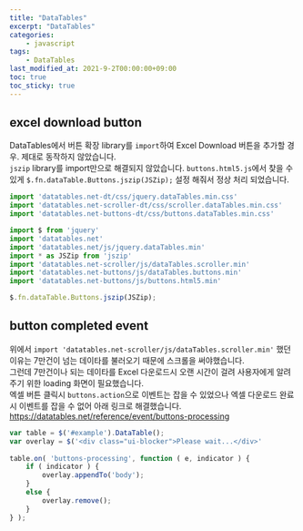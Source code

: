 ```yaml
---
title: "DataTables"
excerpt: "DataTables"
categories:
    - javascript
tags:
    - DataTables
last_modified_at: 2021-9-2T00:00:00+09:00
toc: true
toc_sticky: true
---
```


## excel download button
DataTables에서 버튼 확장 library를 `import`하여 Excel Download 버튼을 추가할 경우. 제대로 동작하지 않았습니다.  
`jszip` library를 import만으로 해결되지 않았습니다. `buttons.html5.js`에서 찾을 수 있게 `$.fn.dataTable.Buttons.jszip(JSZip);` 설정 해줘서 정상 처리 되었습니다.
```js
import 'datatables.net-dt/css/jquery.dataTables.min.css'
import 'datatables.net-scroller-dt/css/scroller.dataTables.min.css'
import 'datatables.net-buttons-dt/css/buttons.dataTables.min.css'

import $ from 'jquery'
import 'datatables.net'
import 'datatables.net/js/jquery.dataTables.min'
import * as JSZip from 'jszip'
import 'datatables.net-scroller/js/dataTables.scroller.min'
import 'datatables.net-buttons/js/dataTables.buttons.min'
import 'datatables.net-buttons/js/buttons.html5.min'

$.fn.dataTable.Buttons.jszip(JSZip);
```

## button completed event
위에서 `import 'datatables.net-scroller/js/dataTables.scroller.min'` 했던 이유는 7만건이 넘는 데이타를 불러오기 때문에 스크롤을 써야했습니다.  
그런데 7만건이나 되는 데이타를 Excel 다운로드시 오랜 시간이 걸려 사용자에게 알려주기 위한 loading 화면이 필요했습니다.  
엑셀 버튼 클릭시 `buttons.action`으로 이벤트는 잡을 수 있었으나 엑셀 다운로드 완료시 이벤트를 잡을 수 없어 아래 링크로 해결했습니다.  
https://datatables.net/reference/event/buttons-processing
```js
var table = $('#example').DataTable();
var overlay = $('<div class="ui-blocker">Please wait...</div>'
 
table.on( 'buttons-processing', function ( e, indicator ) {
    if ( indicator ) {
        overlay.appendTo('body');
    }
    else {
        overlay.remove();
    }
} );
```
